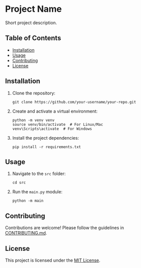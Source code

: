 # Project Name

Short project description.

## Table of Contents

- [Installation](#installation)
- [Usage](#usage)
- [Contributing](#contributing)
- [License](#license)

## Installation

1. Clone the repository:

    ```shell
    git clone https://github.com/your-username/your-repo.git
    ```

2. Create and activate a virtual environment:

    ```shell
    python -m venv venv
    source venv/bin/activate  # For Linux/Mac
    venv\Scripts\activate  # For Windows
    ```

3. Install the project dependencies:

    ```shell
    pip install -r requirements.txt
    ```

## Usage

1. Navigate to the `src` folder:

    ```shell
    cd src
    ```

2. Run the `main.py` module:

    ```shell
    python -m main
    ```

## Contributing

Contributions are welcome! Please follow the guidelines in [CONTRIBUTING.md](CONTRIBUTING.md).

## License

This project is licensed under the [MIT License](LICENSE).
